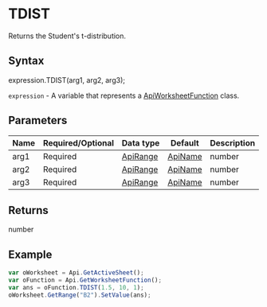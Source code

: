 # TDIST

Returns the Student's t-distribution.

## Syntax

expression.TDIST(arg1, arg2, arg3);

`expression` - A variable that represents a [ApiWorksheetFunction](../ApiWorksheetFunction.md) class.

## Parameters

| **Name** | **Required/Optional** | **Data type** | **Default** | **Description** |
| ------------- | ------------- | ------------- | ------------- | ------------- |
| arg1 | Required | [ApiRange](../../ApiRange/ApiRange.md) | [ApiName](../../ApiName/ApiName.md) | number |  | The numeric value at which to evaluate the distribution. |
| arg2 | Required | [ApiRange](../../ApiRange/ApiRange.md) | [ApiName](../../ApiName/ApiName.md) | number |  | An integer indicating the number of degrees of freedom that characterize the distribution. |
| arg3 | Required | [ApiRange](../../ApiRange/ApiRange.md) | [ApiName](../../ApiName/ApiName.md) | number |  | Specifies the number of distribution tails to return: one-tailed distribution = 1; two-tailed distribution = 2. |

## Returns

number

## Example



```javascript
var oWorksheet = Api.GetActiveSheet();
var oFunction = Api.GetWorksheetFunction();
var ans = oFunction.TDIST(1.5, 10, 1);
oWorksheet.GetRange("B2").SetValue(ans);


```
